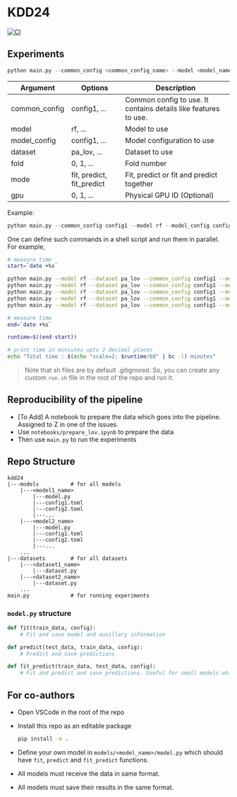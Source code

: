 # KDD24

[![CI](https://github.com/patel-zeel/kdd24/actions/workflows/CI.yml/badge.svg)](https://github.com/patel-zeel/kdd24/actions/workflows/CI.yml)

## Experiments
 
```py
python main.py --common_config <common_config_name> --model <model_name> --model_config <config_name> --dataset <dataset_name> --fold <fold_number> --mode <mode> --gpu <physical_gpu_id>
```

| Argument | Options | Description |
| --- | --- | --- |
| common_config | config1, ... | Common config to use. It contains details like features to use.|
| model | rf, ... | Model to use |
| model_config | config1, ... | Model configuration to use |
| dataset | pa_lov, ... | Dataset to use |
| fold | 0, 1, ... | Fold number |
| mode | fit, predict, fit_predict | Fit, predict or fit and predict together |
| gpu | 0, 1, ... | Physical GPU ID (Optional)|


Example:

```py
python main.py --common_config config1 --model rf --model_config config1 --dataset pa_lov --fold 0 --mode fit_predict
```

One can define such commands in a shell script and run them in parallel. For example,

```sh
# measure time
start=`date +%s`

python main.py --model rf --dataset pa_lov --common_config config1 --model_config config2 --mode fit_predict --fold 0
python main.py --model rf --dataset pa_lov --common_config config1 --model_config config2 --mode fit_predict --fold 1
python main.py --model rf --dataset pa_lov --common_config config1 --model_config config2 --mode fit_predict --fold 2
python main.py --model rf --dataset pa_lov --common_config config1 --model_config config2 --mode fit_predict --fold 3
python main.py --model rf --dataset pa_lov --common_config config1 --model_config config2 --mode fit_predict --fold 4

# measure time
end=`date +%s`

runtime=$((end-start))

# print time in miniutes upto 2 decimal places
echo "Total time : $(echo "scale=2; $runtime/60" | bc -l) minutes"
```

> Note that sh files are by default .gitignored. So, you can create any custom `run.sh` file in the root of the repo and run it.

## Reproducibility of the pipeline

- [To Add] A notebook to prepare the data which goes into the pipeline. Assigned to Z in one of the issues.
- Use `notebooks/prepare_lov.ipynb` to prepare the data
- Then use `main.py` to run the experiments


## Repo Structure

```
kdd24
|---models          # for all models
    |---<model1_name>
        |---model.py
        |---config1.toml
        |---config2.toml
        |---...
    |---<model2_name>
        |---model.py
        |---config1.toml
        |---config2.toml
        |---...
    ...
|---datasets        # for all datasets
    |---<dataset1_name>
        |---dataset.py
    |---<dataset2_name>
        |---dataset.py
    ...
main.py             # for running experiments
```

### `model.py` structure

```py
def fit(train_data, config):
    # Fit and save model and auxillary information

def predict(test_data, train_data, config):
    # Predict and save predictions

def fit_predict(train_data, test_data, config):
    # Fit and predict and save predictions. Useful for small models whis do not take much time to fit. For other models, one can use fit and predict separately.
```

## For co-authors

* Open VSCode in the root of the repo
* Install this repo as an editable package
    ```sh
    pip install -e .
    ```
* Define your own model in `models/<model_name>/model.py` which should have `fit`, `predict` and `fit_predict` functions.

* All models must receive the data in same format.
* All models must save their results in the same format.
